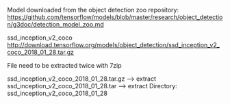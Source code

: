 Model downloaded from the object detection zoo repository: https://github.com/tensorflow/models/blob/master/research/object_detection/g3doc/detection_model_zoo.md

ssd_inception_v2_coco http://download.tensorflow.org/models/object_detection/ssd_inception_v2_coco_2018_01_28.tar.gz

File need to be extracted twice with 7zip

ssd_inception_v2_coco_2018_01_28.tar.gz
--> extract
ssd_inception_v2_coco_2018_01_28.tar
--> extract
Directory: ssd_inception_v2_coco_2018_01_28